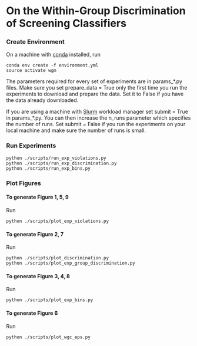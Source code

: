 # On the Within-Group Discrimination of Screening Classifiers

### Create Environment
On a machine with [conda](https://docs.conda.io/en/latest/) installed, run
```angular2html
conda env create -f environment.yml
source activate wgm
```
The parameters required for every set of experiments are in params_*.py files. 
Make sure you set prepare_data = True only the first time you run the experiments to download and prepare the data.
Set it to False if you have the data already downloaded. 

If you are using a machine with [Slurm](https://slurm.schedmd.com/documentation.html) workload manager set submit = True in params_*.py. 
You can then increase the n_runs parameter which specifies the number of runs.
Set submit = False if you run the experiments on your local machine and make sure the number of runs is small.

### Run Experiments

```angular2html
python ./scripts/run_exp_violations.py
python ./scripts/run_exp_discrimination.py
python ./scripts/run_exp_bins.py
```

### Plot Figures

#### To generate Figure 1, 5, 9
Run
```angular2html
python ./scripts/plot_exp_violations.py
```

#### To generate Figure 2, 7
Run
```angular2html
python ./scripts/plot_discrimination.py
python ./scripts/plot_exp_group_discrimination.py
```

#### To generate Figure 3, 4, 8
Run
```angular2html
python ./scripts/plot_exp_bins.py
```

#### To generate Figure 6
Run
```angular2html
python ./scripts/plot_wgc_eps.py
```

